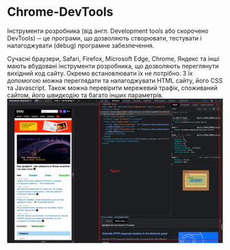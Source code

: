 # Chrome-DevTools
Інструменти розробника (від англ. Development tools або скорочено DevTools) ─ це програми, що дозволяють створювати, тестувати і налагоджувати (debug) програмне забезпечення.

Сучасні браузери, Safari, Firefox, Microsoft Edge, Chrome, Яндекс та інші мають вбудовані інструменти розробника, що дозволяють переглянути вихідний код сайту. Окремо встановлювати їх не потрібно. З їх допомогою можна переглядати та налагоджувати HTML сайту, його CSS та Javascript. Також можна перевірити мережевий трафік, споживаний сайтом, його швидкодію та багато інших параметрів.
![Приклад](https://github.com/RomanPravdiuk/Chrome-DevTools/blob/main/page1.png)

